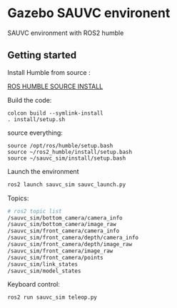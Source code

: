 # Gazebo SAUVC environent

SAUVC environment with ROS2 humble

## Getting started
Install Humble from source :

[ROS HUMBLE SOURCE INSTALL](https://docs.ros.org/en/humble/Installation/Alternatives/Ubuntu-Development-Setup.html)


Build the code:

```
colcon build --symlink-install
. install/setup.sh
```

source everything:
```
source /opt/ros/humble/setup.bash
source ~/ros2_humble/install/setup.bash
source ~/sauvc_sim/install/setup.bash
```


Launch the environment

```sh
ros2 launch sauvc_sim sauvc_launch.py
```

Topics:

```sh
# ros2 topic list
/sauvc_sim/bottom_camera/camera_info
/sauvc_sim/bottom_camera/image_raw
/sauvc_sim/front_camera/camera_info
/sauvc_sim/front_camera/depth/camera_info
/sauvc_sim/front_camera/depth/image_raw
/sauvc_sim/front_camera/image_raw
/sauvc_sim/front_camera/points
/sauvc_sim/link_states
/sauvc_sim/model_states
```

Keyboard control:

```
ros2 run sauvc_sim teleop.py
```
